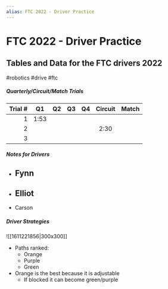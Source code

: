 ```yaml
---
alias: FTC 2022 - Driver Practice
---
```

# FTC 2022 - Driver Practice
## Tables and Data for the FTC drivers 2022
#robotics #drive #ftc

##### Quarterly/Circuit/Match Trials
| Trial # |  Q1  | Q2  | Q3  | Q4  | Circuit | Match |
| -------:|:----:|:---:|:---:|:---:|:-------:|:-----:|
|       1 | 1:53 |     |     |     |         |       |
|       2 |      |     |     |     |  2:30   |       |
|       3 |      |     |     |     |         |       |

##### Notes for Drivers
- Fynn
	- 
- Elliot
	- 
- Carson

##### Driver Strategies
![[1611221856|300x300]]
- Paths ranked:
	- Orange
	- Purple
	- Green
- Orange is the best because it is adjustable
	- If blocked it can become green/purple